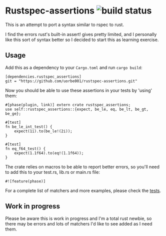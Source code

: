 # Rustspec-assertions ![build status](https://travis-ci.org/uorbe001/rustspec-assertions.svg?branch=master)

This is an attempt to port a syntax similar to rspec to rust.

I find the errors rust's built-in assert! gives pretty limited, and I personally like this sort of syntax better so I decided to start this as learning exercise.

## Usage

Add this as a dependency to your `Cargo.toml` and run `cargo build`:

```
[dependencies.rustspec_assertions]
git = "https://github.com/uorbe001/rustspec-assertions.git"
```

Now you should be able to use these assertions in your tests by 'using' them:

```
#[phase(plugin, link)] extern crate rustspec_assertions;
use self::rustspec_assertions::{expect, be_le, eq, be_lt, be_gt, be_ge};

#[test]
fn be_le_int_test() {
    expect(1i).to(be_le!(2i));
}

#[test]
fn eq_f64_test() {
    expect(1.1f64).to(eq!(1.1f64));
}
```

The crate relies on macros to be able to report better errors, so you'll need to add this to your test.rs, lib.rs or main.rs file:

```
#![feature(phase)]
```

For a complete list of matchers and more examples, please check the [tests](tests/).

## Work in progress

Please be aware this is work in progress and I'm a total rust newbie, so there may be errors and lots of matchers I'd like to see added as I need them.
